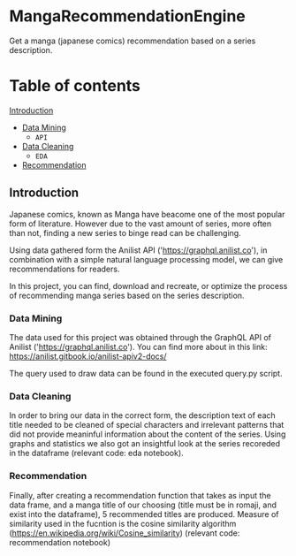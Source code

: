 # MangaRecommendationEngine
 Get a manga (japanese comics) recommendation based on a series description.

# Table of contents

[Introduction](#introduction)
  - [Data Mining](#datamining)
    - `API`    
  - [Data Cleaning](#data-cleaning)
    - `EDA`
  - [Recommendation](#recommendation)


## Introduction

Japanese comics, known as Manga have beacome one of the most popular form of literature. However due to the vast amount of
series, more often than not, finding a new series to binge read can be challenging.

Using data gathered form the Anilist API ('https://graphql.anilist.co'), in combination with a simple natural language processing
model, we can give recommendations for readers.

In this project, you can find, download and recreate, or optimize the process of recommending manga series based on the series
description.

### Data Mining

The data used for this project was obtained through the GraphQL API of Anilist ('https://graphql.anilist.co'). You can find more about in this link: https://anilist.gitbook.io/anilist-apiv2-docs/

The query used to draw data can be found in the executed query.py script.

### Data Cleaning

In order to bring our data in the correct form, the description text of each title needed to be cleaned of special characters
and irrelevant patterns that did not provide meaninful information about the content of the series. Using graphs and statistics we also got an insightful look at the series recoreded in the dataframe (relevant code: eda notebook).

### Recommendation

Finally, after creating a recommendation function that takes as input the data frame, and a manga title of our choosing (title must be in romaji, and exist into the dataframe), 5 recommended titles are produced. Measure of similarity used in the fucntion is the cosine similarity algorithm (https://en.wikipedia.org/wiki/Cosine_similarity) (relevant code: recommendation notebook)